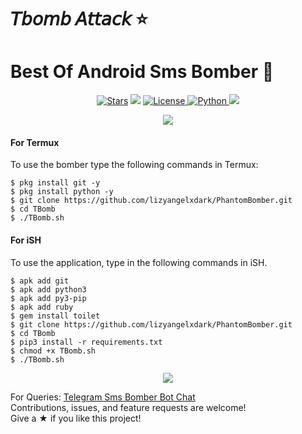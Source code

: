 # 𝘛𝘣𝘰𝘮𝘣 𝘈𝘵𝘵𝘢𝘤𝘬 ⭐️

# Best Of Android Sms Bomber 🐙

<p align="center">
<a href="https://github.com/AnonymousX1025/AnonXMusic/stargazers"><img src="https://img.shields.io/github/stars/AnonymousX1025/AnonXMusic?color=black&logo=github&logoColor=black&style=for-the-badge" alt="Stars" /></a>
<a href="https://github.com/AnonymousX1025/AnonXMusic/network/members"> <img src="https://img.shields.io/github/forks/AnonymousX1025/AnonXMusic?color=black&logo=github&logoColor=black&style=for-the-badge" /></a>
<a href="https://github.com/AnonymousX1025/AnonXMusic/blob/master/LICENSE"> <img src="https://img.shields.io/badge/License-MIT-blueviolet?style=for-the-badge" alt="License" /> </a>
<a href="https://www.python.org/"> <img src="https://img.shields.io/badge/Written%20in-Python-orange?style=for-the-badge&logo=python" alt="Python" /> </a>
<a href="https://github.com/AnonymousX1025/AnonXMusic/commits/AnonymousX1025"> <img src="https://img.shields.io/github/last-commit/AnonymousX1025/AnonXMusic?color=blue&logo=github&logoColor=green&style=for-the-badge" /></a>
</p>

<p align="center">
  <img src="https://telegra.ph/file/74100f306f3a7022dd1fa.gif">

#### For Termux

To use the bomber type the following commands in Termux:
```shell script
$ pkg install git -y 
$ pkg install python -y 
$ git clone https://github.com/lizyangelxdark/PhantomBomber.git
$ cd TBomb
$ ./TBomb.sh
```

#### For iSH

To use the application, type in the following commands in iSH.
```shell script
$ apk add git
$ apk add python3
$ apk add py3-pip
$ apk add ruby
$ gem install toilet
$ git clone https://github.com/lizyangelxdark/PhantomBomber.git
$ cd TBomb
$ pip3 install -r requirements.txt
$ chmod +x TBomb.sh
$ ./TBomb.sh
```
</p>

<p align="center">
  <img src="https://telegra.ph/file/d8c2852154cf31c3b52d9.png">

  For Queries: [Telegram Sms Bomber Bot Chat](https://t.me/SmsXBlasting_bot)  
Contributions, issues, and feature requests are welcome!  
Give a ★ if you like this project!
